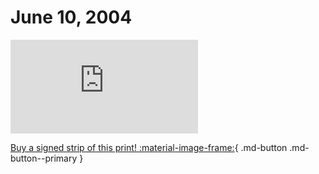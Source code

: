# June 10, 2004

![](https://www.achewood.com/comic.php?date=06102004)

[Buy a signed strip of this print! :material-image-frame:](https://achewood-holiday-pop-up.myshopify.com/products/strip#06102004){ .md-button .md-button--primary }
